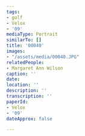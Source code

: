 ```yaml
---
tags:
- golf
- Velox
- '09'
mediaType: Portrait
similarTo: []
title: '00040'
images:
- "/assets/media/00040.JPG"
relatedPeople:
- Margaret Ann Wilson
caption: ''
date: 
location: ''
description: ''
transcription: ''
paperId:
- Velox
- '09'
dateApprox: false

---
```

